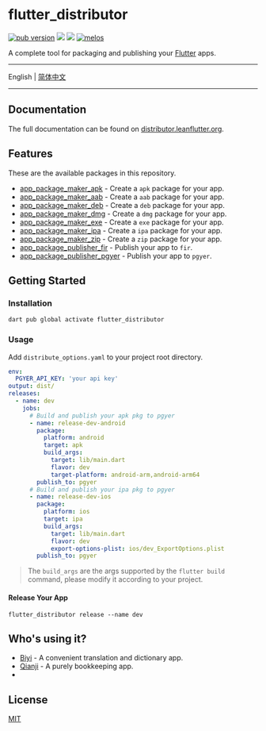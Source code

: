 # flutter_distributor

[![pub version][pub-image]][pub-url] [![][awesomeflutter-image]][awesomeflutter-url] [![][discord-image]][discord-url] [![melos](https://img.shields.io/badge/maintained%20with-melos-f700ff.svg?style=flat-square)](https://github.com/invertase/melos)

[pub-image]: https://img.shields.io/pub/v/flutter_distributor.svg?style=flat-square
[pub-url]: https://pub.dev/packages/flutter_distributor

[discord-image]: https://img.shields.io/discord/884679008049037342.svg?style=flat-square
[discord-url]: https://discord.gg/zPa6EZ2jqb

[awesomeflutter-image]: https://img.shields.io/badge/Awesome-Flutter-blue.svg?longCache=true&style=flat-square
[awesomeflutter-url]: https://github.com/Solido/awesome-flutter

A complete tool for packaging and publishing your [Flutter](https://flutter.dev) apps.

---

English | [简体中文](./README-ZH.md)

---

## Documentation

The full documentation can be found on [distributor.leanflutter.org](https://distributor.leanflutter.org/).

## Features

These are the available packages in this repository.

- [app_package_maker_apk](./packages/app_package_maker_apk/) - Create a `apk` package for your app.
- [app_package_maker_aab](./packages/app_package_maker_aab/) - Create a `aab` package for your app.
- [app_package_maker_deb](./packages/app_package_maker_deb/) - Create a `deb` package for your app.
- [app_package_maker_dmg](./packages/app_package_maker_dmg/) - Create a `dmg` package for your app.
- [app_package_maker_exe](./packages/app_package_maker_exe/) - Create a `exe` package for your app.
- [app_package_maker_ipa](./packages/app_package_maker_ipa/) - Create a `ipa` package for your app.
- [app_package_maker_zip](./packages/app_package_maker_zip/) - Create a `zip` package for your app.
- [app_package_publisher_fir](./packages/app_package_publisher_fir/) - Publish your app to `fir`.
- [app_package_publisher_pgyer](./packages/app_package_publisher_pgyer/) - Publish your app to `pgyer`.

## Getting Started

### Installation

```
dart pub global activate flutter_distributor
```

### Usage

Add `distribute_options.yaml` to your project root directory.

```yaml
env:
  PGYER_API_KEY: 'your api key'
output: dist/
releases:
  - name: dev
    jobs:
      # Build and publish your apk pkg to pgyer
      - name: release-dev-android
        package:
          platform: android
          target: apk
          build_args:
            target: lib/main.dart
            flavor: dev
            target-platform: android-arm,android-arm64
        publish_to: pgyer
      # Build and publish your ipa pkg to pgyer
      - name: release-dev-ios
        package:
          platform: ios
          target: ipa
          build_args:
            target: lib/main.dart
            flavor: dev
            export-options-plist: ios/dev_ExportOptions.plist
        publish_to: pgyer
```

> The `build_args` are the args supported by the `flutter build` command, please modify it according to your project.

#### Release Your App

```
flutter_distributor release --name dev
```

## Who's using it?

- [Biyi](https://biyidev.com/) - A convenient translation and dictionary app.
- [Qianji](https://qianjiapp.com/) - A purely bookkeeping app.
- 
## License

[MIT](./LICENSE)

